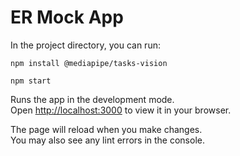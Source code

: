 # ER Mock App

In the project directory, you can run:

`npm install @mediapipe/tasks-vision`

`npm start`

Runs the app in the development mode.\
Open [http://localhost:3000](http://localhost:3000) to view it in your browser.

The page will reload when you make changes.\
You may also see any lint errors in the console.
